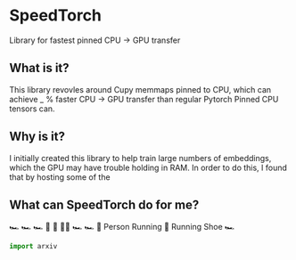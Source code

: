 # SpeedTorch
Library for fastest pinned CPU -> GPU transfer 

## What is it?

This library revovles around Cupy memmaps pinned to CPU, which can achieve _ % faster CPU -> GPU transfer than regular Pytorch Pinned CPU tensors can. 

## Why is it?

I initially created this library to help train large numbers of embeddings, which the GPU may have trouble holding in RAM. In order to do this, I found that by hosting some of the 

## What can SpeedTorch do for me?

🏎
🏎
🏎
🦿
🏃‍ 
🚴‍♀️
🏎️ 
🏎️ 
🏃 Person Running
👟 Running Shoe
🏎️

```python
import arxiv
```
